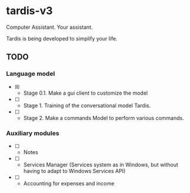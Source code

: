 # tardis-v3
Computer Assistant. Your assistant.

Tardis is being developed to simplify your life. 

## TODO

### Language model  
- [X] - Stage 0.1. Make a gui client to customize the model
- [ ] - Stage 1. Training of the conversational model Tardis.
- [ ] - Stage 2. Make a commands Model to perform various commands.
### Auxiliary modules  
- [ ] - Notes
- [ ] - Services Manager (Services system as in Windows, but without having to adapt to Windows Services API)
- [ ] - Accounting for expenses and income
